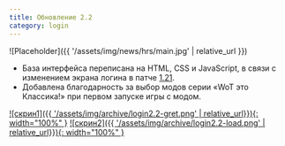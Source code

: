 ```yaml
---
title: Обновление 2.2
category: login
---
```


![Placeholder]({{ '/assets/img/news/hrs/main.jpg' | relative_url }})

- База интерфейса переписана на HTML, CSS и JavaScript, в связи с изменением экрана логина в патче [1.21](https://vk.com/wall-70226354_5589498).
- Добавлена благодарность за выбор модов серии «WoT это Классика!» при первом запуске игры с модом.

[![скрин1]({{ '/assets/img/archive/login2.2-gret.png' | relative_url}}){: width="100%" }](/assets/img/archive/login2.2-gret.png)
[![скрин2]({{ '/assets/img/archive/login2.2-load.png' | relative_url}}){: width="100%" }](/assets/img/archive/login2.2-load.png.png)
